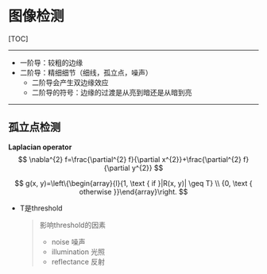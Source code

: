 # 图像检测

[TOC]

------

- 一阶导：较粗的边缘
- 二阶导：精细细节（细线，孤立点，噪声）
  - 二阶导会产生双边缘效应
  - 二阶导的符号：边缘的过渡是从亮到暗还是从暗到亮

------

## 孤立点检测

**Laplacian operator**
$$
\nabla^{2} f=\frac{\partial^{2} f}{\partial x^{2}}+\frac{\partial^{2} f}{\partial y^{2}}
$$

$$
g(x, y)=\left\{\begin{array}{l}{1, \text { if }|R(x, y)| \geq T} \\ {0, \text { otherwise }}\end{array}\right.
$$

- T是threshold

  > 影响threshold的因素
  >
  > - noise 噪声
  > - illumination 光照
  > - reflectance 反射

